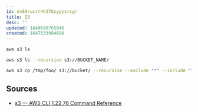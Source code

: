 ```yaml
---
id: nv89rucrr4k376zygzsrcgr
title: S3
desc: ''
updated: 1649698765046
created: 1647533984686
---
```


``` bash
aws s3 ls 

aws s3 ls --recursive s3://BUCKET_NAME/

aws s3 cp /tmp/foo/ s3://bucket/ --recursive --exclude "*" --include "*.jpg"
```

## Sources

* [s3 — AWS CLI 1.22.76 Command Reference](https://docs.aws.amazon.com/cli/latest/reference/s3/)
